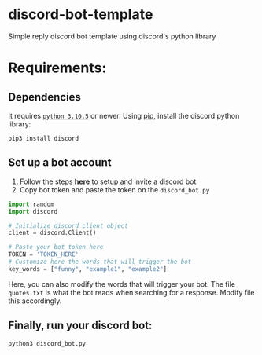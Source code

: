 # discord-bot-template
Simple reply discord bot template using discord's python library

# Requirements:
## Dependencies
It requires [`python 3.10.5`](https://www.python.org/downloads/) or newer. Using [pip](https://pip.pypa.io/en/stable/installation/), install the discord python library:
```shell
pip3 install discord
```

## Set up a bot account
1. Follow the steps [**here**](https://docs.pycord.dev/en/master/discord.html) to setup and invite a discord bot
2. Copy bot token and paste the token on the `discord_bot.py`
```python
import random
import discord

# Initialize discord client object
client = discord.Client()

# Paste your bot token here
TOKEN = 'TOKEN_HERE'
# Customize here the words that will trigger the bot
key_words = ["funny", "example1", "example2"]
```

Here, you can also modify the words that will trigger your bot. 
The file `quotes.txt` is what the bot reads when searching for a response. Modify file this accordingly.

## Finally, run your discord bot:
```shell
python3 discord_bot.py
```
